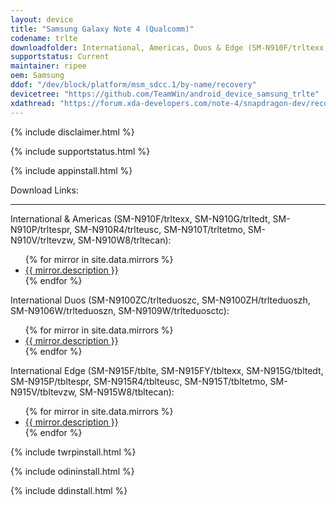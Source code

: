 ```yaml
---
layout: device
title: "Samsung Galaxy Note 4 (Qualcomm)"
codename: trlte
downloadfolder: International, Americas, Duos & Edge (SM-N910F/trltexx, SM-N910G/trltedt, SM-N910P/trltespr, SM-N910R4/trlteusc, SM-N910T/trltetmo, SM-N910V/trltevzw, SM-N910W8/trltecan)|trlte|International Duos (SM-N9100ZC/trlteduoszc, SM-N9100ZH/trlteduoszh, SM-N9106W/trlteduoszn, SM-N9109W/trlteduosctc)|trlteduos
supportstatus: Current
maintainer: ripee
oem: Samsung
ddof: "/dev/block/platform/msm_sdcc.1/by-name/recovery"
devicetree: "https://github.com/TeamWin/android_device_samsung_trlte"
xdathread: "https://forum.xda-developers.com/note-4/snapdragon-dev/recovery-twrp-3-3-1-0-t3933427"
---
```


{% include disclaimer.html %}

{% include supportstatus.html %}

{% include appinstall.html %}

<div class='page-heading'>Download Links:</div>
<hr />
<p class="text">International & Americas (SM-N910F/trltexx, SM-N910G/trltedt, SM-N910P/trltespr, SM-N910R4/trlteusc, SM-N910T/trltetmo, SM-N910V/trltevzw, SM-N910W8/trltecan):</p>
<ul>
{% for mirror in site.data.mirrors %}
  <li>
    <a href="{{ mirror.baseurl }}trlte">
      {{ mirror.description }}
    </a>
  </li>
{% endfor %}
</ul>
<p class="text">International Duos (SM-N9100ZC/trlteduoszc, SM-N9100ZH/trlteduoszh, SM-N9106W/trlteduoszn, SM-N9109W/trlteduosctc):</p>
<ul>
{% for mirror in site.data.mirrors %}
  <li>
    <a href="{{ mirror.baseurl }}trlteduos">
      {{ mirror.description }}
    </a>
  </li>
{% endfor %}
</ul>
<p class="text">International Edge (SM-N915F/tblte, SM-N915FY/tbltexx, SM-N915G/tbltedt, SM-N915P/tbltespr, SM-N915R4/tblteusc, SM-N915T/tbltetmo, SM-N915V/tbltevzw, SM-N915W8/tbltecan):</p>
<ul>
{% for mirror in site.data.mirrors %}
  <li>
    <a href="{{ mirror.baseurl }}tblte">
      {{ mirror.description }}
    </a>
  </li>
{% endfor %}
</ul>

{% include twrpinstall.html %}

{% include odininstall.html %}

{% include ddinstall.html %}